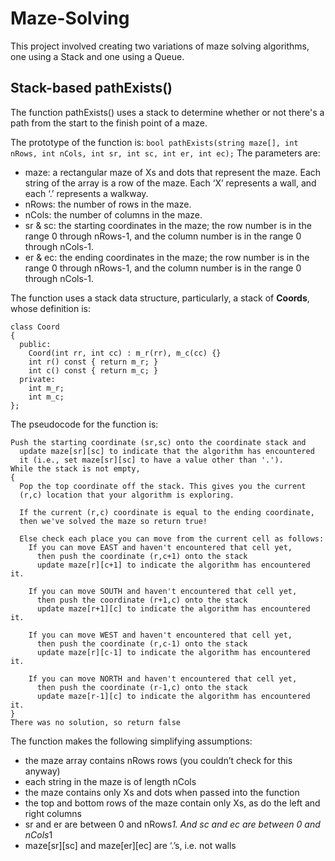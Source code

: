 # Maze-Solving
This project involved creating two variations of maze solving algorithms, one using a Stack and one using a Queue.

## Stack-based pathExists()
The function pathExists() uses a stack to determine whether or not there's a path from the start to the finish point of a maze.

The prototype of the function is:
``` bool pathExists(string maze[], int nRows, int nCols, int sr, int sc, int er, int ec); ```
The parameters are:
*	maze: a rectangular maze of Xs and dots that represent the maze. Each string of the array is a row of the maze. Each ‘X’ represents a wall, and each ‘.’ represents a walkway.
*	nRows: the number of rows in the maze.
*	nCols: the number of columns in the maze.
*	sr & sc: the starting coordinates in the maze; the row number is in the range 0 through nRows-1, and the column number is in the range 0 through nCols-1.
*	er & ec: the ending coordinates in the maze; the row number is in the range 0 through nRows-1, and the column number is in the range 0 through nCols-1.

The function uses a stack data structure, particularly, a stack of __Coords__, whose definition is:
```
class Coord
{
  public:
    Coord(int rr, int cc) : m_r(rr), m_c(cc) {}
    int r() const { return m_r; }
    int c() const { return m_c; }
  private:
    int m_r;
    int m_c;
};
```

The pseudocode for the function is:
```
Push the starting coordinate (sr,sc) onto the coordinate stack and
  update maze[sr][sc] to indicate that the algorithm has encountered
  it (i.e., set maze[sr][sc] to have a value other than '.').
While the stack is not empty,
{
  Pop the top coordinate off the stack. This gives you the current
  (r,c) location that your algorithm is exploring.
  
  If the current (r,c) coordinate is equal to the ending coordinate,
  then we've solved the maze so return true! 
  
  Else check each place you can move from the current cell as follows:
    If you can move EAST and haven't encountered that cell yet,
      then push the coordinate (r,c+1) onto the stack
      update maze[r][c+1] to indicate the algorithm has encountered it.
      
    If you can move SOUTH and haven't encountered that cell yet,
      then push the coordinate (r+1,c) onto the stack
      update maze[r+1][c] to indicate the algorithm has encountered it.
                
    If you can move WEST and haven't encountered that cell yet,
      then push the coordinate (r,c-1) onto the stack 
      update maze[r][c-1] to indicate the algorithm has encountered it.
                
    If you can move NORTH and haven't encountered that cell yet,
      then push the coordinate (r-1,c) onto the stack
      update maze[r-1][c] to indicate the algorithm has encountered it.
}
There was no solution, so return false
```

The function makes the following simplifying assumptions:
*	the maze array contains nRows rows (you couldn’t check for this anyway)
*	each string in the maze is of length nCols
*	the maze contains only Xs and dots when passed into the function
*	the top and bottom rows of the maze contain only Xs, as do the left and right columns
*	sr and er are between 0 and nRows*1. And sc and ec are between 0 and nCols*1
*	maze[sr][sc] and maze[er][ec] are ‘.’s, i.e. not walls
